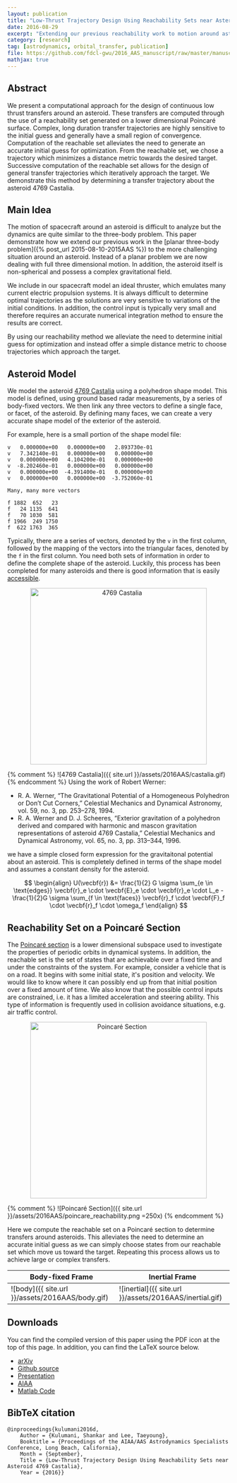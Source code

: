 ```yaml
---
layout: publication
title: "Low-Thrust Trajectory Design Using Reachability Sets near Asteroid 4769 Castalia"
date: 2016-08-29
excerpt: "Extending our previous reachability work to motion around asteroids"
category: [research]
tag: [astrodynamics, orbital_transfer, publication]
file: https://github.com/fdcl-gwu/2016_AAS_manuscript/raw/master/manuscript.pdf
mathjax: true
---
```

$$
\newcommand{\bracket}[1]{\left[ #1 \right]}
\newcommand{\parenth}[1]{\left( #1 \right)}
\newcommand{\vecbf}[1]{\bf{#1}}
\newcommand{\R}{\mathbb{R}}
$$

## Abstract

We present a computational approach for the design of continuous low thrust transfers around an asteroid.
These transfers are computed through the use of a reachability set generated on a lower dimensional Poincaré surface.
Complex, long duration transfer trajectories are highly sensitive to the initial guess and generally have a small region of convergence.
Computation of the reachable set alleviates the need to generate an accurate initial guess for optimization.
From the reachable set, we chose a trajectory which minimizes a distance metric towards the desired target.
Successive computation of the reachable set allows for the design of general transfer trajectories which iteratively approach the target.
We demonstrate this method by determining a transfer trajectory about the asteroid 4769 Castalia.

## Main Idea

The motion of spacecraft around an asteroid is difficult to analyze but the dynamics are quite similar to the three-body problem.
This paper demonstrate how we extend our previous work in the [planar three-body problem]({% post_url  2015-08-10-2015AAS %}) to the more challenging situation around an asteroid.
Instead of a planar problem we are now dealing with full three dimensional motion. 
In addition, the asteroid itself is non-spherical and possess a complex gravitational field.

We include in our spacecraft model an ideal thruster, which emulates many current electric propulsion systems.
It is always difficult to determine optimal trajectories as the solutions are very sensitive to variations of the initial conditions. 
In addition, the control input is typically very small and therefore requires an accurate numerical integration method to ensure the results are correct.

By using our reachability method we alleviate the need to determine initial guess for optimization and instead offer a simple distance metric to choose trajectories which approach the target.

## Asteroid Model

We model the asteroid [4769 Castalia](https://en.wikipedia.org/wiki/4769_Castalia) using a polyhedron shape model.
This model is defined, using ground based radar measurements, by a series of body-fixed vectors.
We then link any three vectors to define a single face, or facet, of the asteroid.
By defining many faces, we can create a very accurate shape model of the exterior of the asteroid.

For example, here is a small portion of the shape model file:

~~~~
v   0.000000e+00   0.000000e+00   2.893730e-01
v   7.342140e-01   0.000000e+00   0.000000e+00
v   0.000000e+00   4.104200e-01   0.000000e+00
v  -8.202460e-01   0.000000e+00   0.000000e+00
v   0.000000e+00  -4.391400e-01   0.000000e+00
v   0.000000e+00   0.000000e+00  -3.752060e-01

Many, many more vectors

f 1882  652   23 
f   24 1135  641 
f   70 1030  581 
f 1966  249 1750
f  622 1763  365 

~~~~

Typically, there are a series of vectors, denoted by the `v` in the first column, followed by the mapping of the vectors into the triangular faces, denoted by the `f` in the first column.
You need both sets of information in order to define the complete shape of the asteroid.
Luckily, this process has been completed for many asteroids and there is good information that is easily [accessible](http://sbn.psi.edu/pds/).

<center>
<img src="{{ site.baseurl }}assets/2016AAS/castalia.gif" alt="4769 Castalia" width="400"/>
</center>

{% comment %}
![4769 Castalia]({{ site.url }}/assets/2016AAS/castalia.gif)
{% endcomment %}
Using the work of Robert Werner:

* R. A. Werner, “The Gravitational Potential of a Homogeneous Polyhedron or Don’t Cut Corners,” Celestial Mechanics and Dynamical Astronomy, vol. 59, no. 3, pp. 253–278, 1994.
* R. A. Werner and D. J. Scheeres, “Exterior gravitation of a polyhedron derived and compared with harmonic and mascon gravitation representations of asteroid 4769 Castalia,” Celestial Mechanics and Dynamical Astronomy, vol. 65, no. 3, pp. 313–344, 1996.

we have a simple closed form expression for the gravitaitonal potential about an asteroid.
This is completely defined in terms of the shape model and assumes a constant density for the asteroid.

$$
\begin{align}
    U(\vecbf{r}) &= \frac{1}{2} G \sigma \sum_{e \in \text{edges}} \vecbf{r}_e \cdot \vecbf{E}_e \cdot \vecbf{r}_e \cdot L_e - \frac{1}{2}G \sigma \sum_{f \in \text{faces}} \vecbf{r}_f \cdot \vecbf{F}_f \cdot \vecbf{r}_f \cdot \omega_f 
\end{align}
$$

## Reachability Set on a Poincaré Section

The [Poincaré section](https://en.wikipedia.org/wiki/Poincar%C3%A9_map) is a lower dimensional subspace used to investigate the properties of periodic orbits in dynamical systems.
In addition, the reachable set is the set of states that are achievable over a fixed time and under the constraints of the system.
For example, consider a vehicle that is on a road. 
It begins with some initial state, it's position and velocity. 
We would like to know where it can possibly end up from that initial position over a fixed amount of time.
We also know that the possible control inputs are constrained, i.e. it has a limited acceleration and steering ability.
This type of information is frequently used in collision avoidance situations, e.g. air traffic control.

<center>
<img src="{{ site.baseurl }}assets/2016AAS/poincare_reachability.png" alt="Poincaré Section" width="400"/>
</center>

{% comment %}
![Poincaré Section]({{ site.url }}/assets/2016AAS/poincare_reachability.png =250x)
{% endcomment %}

Here we compute the reachable set on a Poincaré section to determine transfers around asteroids. 
This alleviates the need to determine an accurate initial guess as we can simply choose states from our reachable set which move us toward the target. 
Repeating this process allows us to achieve large or complex transfers.

Body-fixed Frame |  Inertial Frame | 
-----------------------------------------|----------------------------------------------|
![body]({{ site.url }}/assets/2016AAS/body.gif) | ![inertial]({{ site.url }}/assets/2016AAS/inertial.gif) | 

## Downloads

You can find the compiled version of this paper using the PDF icon at the top of this page.
In addition, you can find the LaTeX source below.

* [arXiv](http://arxiv.org/abs/1608.05601)
* [Github source](https://github.com/fdcl-gwu/2016_AAS_manuscript)
* [Presentation](https://github.com/fdcl-gwu/2016_AAS_presentation)
* [AIAA](http://arc.aiaa.org/doi/abs/10.2514/6.2016-5376)
* [Matlab Code](https://github.com/fdcl/2016_AAS_matlab)

## BibTeX citation

~~~~
@inproceedings{kulumani2016d,
    Author = {Kulumani, Shankar and Lee, Taeyoung},
    Booktitle = {Proceedings of the AIAA/AAS Astrodynamics Specialists Conference, Long Beach, California},
    Month = {September},
    Title = {Low-Thrust Trajectory Design Using Reachability Sets near Asteroid 4769 Castalia},
    Year = {2016}}
~~~~





